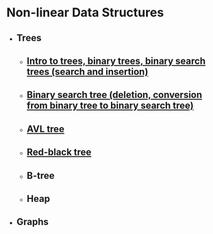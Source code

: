# Non-linear Data Structures
* ## Trees
    *  ## [Intro to trees, binary trees, binary search trees (search and insertion)](topics/intro_to_trees/README.md)
    *  ## [Binary search tree (deletion, conversion from binary tree to binary search tree)](topics/binary_search_tree/README.md)
    *  ## [AVL tree](topics/avl_tree/README.md)
    *  ## [Red-black tree](topics/red_black_tree/README.md)
    *  ## B-tree
    *  ## Heap
*  ## Graphs
